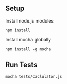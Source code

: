 ## Setup

Install node.js modules:

```
npm install
```

Install mocha globally

```
npm install -g mocha
```

## Run Tests

```
mocha tests/caclulator.js
```
